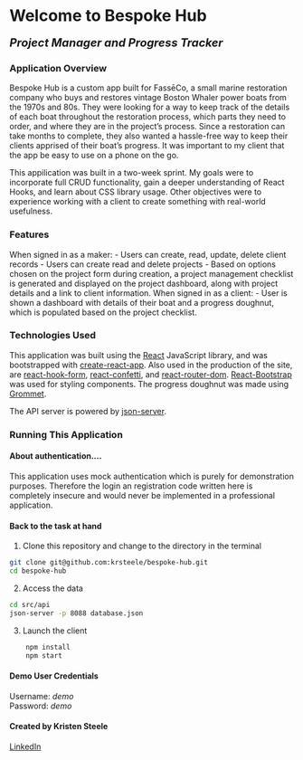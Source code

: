 # Welcome to Bespoke Hub

<b style="font-size: 20px;"><i>Project Manager and Progress Tracker</i></b>

### Application Overview

Bespoke Hub is a custom app built for FassēCo, a small marine restoration company who buys and restores vintage Boston Whaler power boats from the 1970s and 80s. They were looking for a way to keep track of the details of each boat throughout the restoration process, which parts they need to order, and where they are in the project’s process. Since a restoration can take months to complete, they also wanted a hassle-free way to keep their clients apprised of their boat’s progress. It was important to my client that the app be easy to use on a phone on the go. 


This appilication was built in a two-week sprint. My goals were to incorporate full CRUD functionality, gain a deeper understanding of React Hooks, and learn about CSS library usage. Other objectives were to experience working with a client to create something with real-world usefulness. 

### Features

<p>
When signed in as a maker:
- Users can create, read, update, delete client records
- Users can create read and delete projects
- Based on options chosen on the project form during creation, a project management checklist is generated and displayed on the project dashboard, along with project details and a link to client information.
When signed in as a client:
- User is shown a dashboard with details of their boat and a progress doughnut, which is populated based on the project checklist.
</p>

### Technologies Used

This application was built using the [React](https://reactjs.org/) JavaScript library, and was bootstrapped with [create-react-app](https://github.com/facebook/create-react-app). Also used in the production of the site, are [react-hook-form](https://react-hook-form.com/), [react-confetti](https://github.com/alampros/react-confetti), and [react-router-dom](https://www.npmjs.com/package/react-router-dom).  [React-Bootstrap](https://react-bootstrap.github.io/) was used for styling components. The progress doughnut was made using [Grommet](https://v2.grommet.io/).

The API server is powered by [json-server](https://www.npmjs.com/package/json-server).  


### Running This Application

#### About authentication....

This application uses mock authentication which is purely for demonstration purposes. Therefore the login an registration code written here is completely insecure and would never be implemented in a professional application.

#### Back to the task at hand

1. Clone this repository and change to the directory in the terminal

```sh
git clone git@github.com:krsteele/bespoke-hub.git
cd bespoke-hub
```

2. Access the data

```sh
cd src/api
json-server -p 8088 database.json
```

3. Launch the client

```sh
    npm install
    npm start
```

#### Demo User Credentials

<p>
Username: <i>demo</i>
<br>
Password: <i>demo</i>
</p>

#### Created by Kristen Steele
[LinkedIn](https://www.linkedin.com/in/kristenraesteele/)
